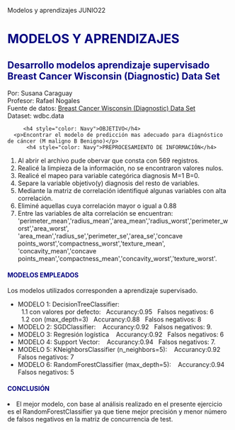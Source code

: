 Modelos y aprendizajes JUNIO22
<html>
  <head>
       </head>
  <body>
  <div id="cabecera">
      <h1 style="color:  Navy">MODELOS Y APRENDIZAJES</h1>	
    <h2 style="color:  Navy">Desarrollo modelos aprendizaje supervisado Breast Cancer Wisconsin (Diagnostic) Data Set  </h2>
  </div>
          <p>Por: Susana Caraguay <br> 
Profesor: Rafael Nogales <br> Fuente de datos: <a href=https://archive.ics.uci.edu/ml/datasets/Breast+Cancer+Wisconsin+(Diagnostic)>Breast Cancer Wisconsin (Diagnostic) Data Set </a><br>Dataset: wdbc.data</p>
     
         <h4 style="color: Navy">OBJETIVO</h4>
      <p>Encontrar el modelo de predicción mas adecuado para diagnóstico de cáncer (M maligno B Benigno)</p>
          <h4 style="color: Navy">PREPROCESAMIENTO DE INFORMACIÓN</h4>
<ol>
  <li>Al abrir el archivo pude obervar que consta con 569 registros.</li>
  <li>Realicé la limpieza de la información, no se encontraron valores nulos.</li>
<li>Realicé el mapeo para variable categórica diagnosis M=1 B=0.</li>
<li>Separe la variable objetivo(y) diagnosis del resto de variables.</li>
<li>Mediante la matriz de correlación identifiqué algunas variables con alta correlación.</li>
<li>Eliminé aquellas cuya correlación mayor o igual a 0.88</li>
<li> Entre las variables de alta correlación se encuentran: 'perimeter_mean','radius_mean','area_mean','radius_worst','perimeter_worst','area_worst',
'area_mean','radius_se','perimeter_se','area_se','concave points_worst','compactness_worst','texture_mean',
'concavity_mean','concave points_mean','compactness_mean','concavity_worst','texture_worst'.</li>
</ol>

<h4 style="color: Navy">MODELOS EMPLEADOS</h4>
<p>Los modelos utilizados corresponden a aprendizaje supervisado.</p>
<ul>
  <li>MODELO 1: DecisionTreeClassifier: <br>  &nbsp;&nbsp;1.1 con valores por defecto:	   &nbsp;      Accurancy:0.95 &nbsp;  	Falsos negativos: 6 <br>
          &nbsp;&nbsp;1.2 con (max_depth=3)  &nbsp;
        Accurancy:0.88  &nbsp;
	Falsos negativos: 8 </li>
  <li>MODELO 2:  SGDClassifier: &nbsp;&nbsp;
	Accurancy:0.92 &nbsp;
	Falsos negativos: 9.</li>
<li>MODELO 3: Regresión logística &nbsp;&nbsp;
        Accurancy:0.92  &nbsp;
	Falsos negativos: 6 </li>
<li>MODELO 4: Support Vector: &nbsp;&nbsp;
        Accurancy:0.94  &nbsp;
	Falsos negativos: 7.</li>
<li>MODELO 5: KNeighborsClassifier (n_neighbors=5): &nbsp;&nbsp;
        Accurancy:0.92  &nbsp;
	Falsos negativos: 7</li>
<li>MODELO 6: RandomForestClassifier (max_depth=5): &nbsp;&nbsp;
        Accurancy:0.94  &nbsp;
	Falsos negativos: 5</li>
</ul>
<h4 style="color:  Navy">CONCLUSIÓN</h4>
<li>El mejor modelo, con base al análisis realizado en el presente ejercicio es el RandomForestClassifier ya que
tiene mejor precisión y menor número de falsos negativos en la matriz de concurrencia de test.<br></li>
      
   </body>
</html>
